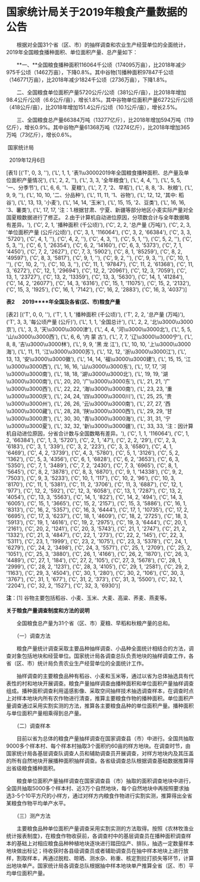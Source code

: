 # 国家统计局关于2019年粮食产量数据的公告

　　根据对全国31个省（区、市）的抽样调查和农业生产经营单位的全面统计，2019年全国粮食播种面积、单位面积产量、总产量如下：

　　**一、**全国粮食播种面积116064千公顷（174095万亩），比2018年减少975千公顷（1462万亩），下降0.8%。其中谷物\[1\]播种面积97847千公顷（146771万亩），比2018年减少1824千公顷（2736万亩），下降1.8%。

　　二、全国粮食单位面积产量5720公斤/公顷（381公斤/亩），比2018年增加98.4公斤/公顷（6.6公斤/亩），增长1.8%。其中谷物单位面积产量6272公斤/公顷（418公斤/亩），比2018年增加151.4公斤/公顷（10.1公斤/亩），增长2.5%。

　　三、全国粮食总产量66384万吨（13277亿斤），比2018年增加594万吨（119亿斤），增长0.9%。其中谷物产量61368万吨（12274亿斤），比2018年增加365万吨（73亿斤），增长0.6%。

 国家统计局

  2019年12月6日

[表1]
[('T', 0, 3, ''), ('L', 1, 1, '表1\u30002019年全国粮食播种面积、总产量及单位面积产量情况'), ('L', 2, 2, ''), ('L', 3, 3, '全年粮食'), ('L', 4, 4, ''), ('L', 5, 5, '一、分季节'), ('L', 6, 6, '1、夏粮'), ('L', 7, 7, '2、早稻'), ('L', 8, 8, '3、秋粮'), ('L', 9, 9, ''), ('L', 10, 10, '二、分品种'), ('L', 11, 11, '1、谷物'), ('L', 12, 12, '其中: 稻谷'), ('L', 13, 13, '小麦'), ('L', 14, 14, '玉米'), ('L', 15, 15, '2、豆类'), ('L', 16, 16, '3、薯类'), ('L', 17, 17, '注：1.根据甘肃、宁夏、新疆等部分地区小麦实际产量对全国夏粮数据进行了修正。 2.由于计算机自动进位原因，分项数合计与全年数据略有差异。'), ('C', 2, 1, '播种面积 (千公顷)'), ('C', 2, 2, '总产量 (万吨)'), ('C', 2, 3, '单位面积产量 (公斤/公顷)'), ('C', 3, 1, '116064'), ('C', 3, 2, '66384'), ('C', 3, 3, '5720'), ('C', 4, 1, ''), ('C', 4, 2, ''), ('C', 4, 3, ''), ('C', 5, 1, ''), ('C', 5, 2, ''), ('C', 5, 3, ''), ('C', 6, 1, '26354'), ('C', 6, 2, '14160'), ('C', 6, 3, '5373'), ('C', 7, 1, '4450'), ('C', 7, 2, '2627'), ('C', 7, 3, '5902'), ('C', 8, 1, '85259'), ('C', 8, 2, '49597'), ('C', 8, 3, '5817'), ('C', 9, 1, ''), ('C', 9, 2, ''), ('C', 9, 3, ''), ('C', 10, 1, ''), ('C', 10, 2, ''), ('C', 10, 3, ''), ('C', 11, 1, '97847'), ('C', 11, 2, '61368'), ('C', 11, 3, '6272'), ('C', 12, 1, '29694'), ('C', 12, 2, '20961'), ('C', 12, 3, '7059'), ('C', 13, 1, '23727'), ('C', 13, 2, '13359'), ('C', 13, 3, '5630'), ('C', 14, 1, '41284'), ('C', 14, 2, '26077'), ('C', 14, 3, '6316'), ('C', 15, 1, '11075'), ('C', 15, 2, '2132'), ('C', 15, 3, '1925'), ('C', 16, 1, '7142'), ('C', 16, 2, '2883'), ('C', 16, 3, '4037')]

**表2      2019****年全国及各省(区、市)粮食产量**

[表2]
[('T', 0, 0, ''), ('T', 1, 1, '播种面积 (千公顷)'), ('T', 2, 2, '总产量 (万吨)'), ('T', 3, 3, '每公顷产量 (公斤)'), ('L', 1, 1, '全国总计'), ('L', 2, 2, '北\u3000\u3000京'), ('L', 3, 3, '天\u3000\u3000津'), ('L', 4, 4, '河\u3000\u3000北'), ('L', 5, 5, '山\u3000\u3000西'), ('L', 6, 6, '内 蒙 古'), ('L', 7, 7, '辽\u3000\u3000宁'), ('L', 8, 8, '吉\u3000\u3000林'), ('L', 9, 9, '黑 龙 江'), ('L', 10, 10, '上\u3000\u3000海'), ('L', 11, 11, '江\u3000\u3000苏'), ('L', 12, 12, '浙\u3000\u3000江'), ('L', 13, 13, '安\u3000\u3000徽'), ('L', 14, 14, '福\u3000\u3000建'), ('L', 15, 15, '江\u3000\u3000西'), ('L', 16, 16, '山\u3000\u3000东'), ('L', 17, 17, '河\u3000\u3000南'), ('L', 18, 18, '湖\u3000\u3000北'), ('L', 19, 19, '湖\u3000\u3000南'), ('L', 20, 20, '广\u3000\u3000东'), ('L', 21, 21, '广\u3000\u3000西'), ('L', 22, 22, '海\u3000\u3000南'), ('L', 23, 23, '重\u3000\u3000庆'), ('L', 24, 24, '四\u3000\u3000川'), ('L', 25, 25, '贵\u3000\u3000州'), ('L', 26, 26, '云\u3000\u3000南'), ('L', 27, 27, '西\u3000\u3000藏'), ('L', 28, 28, '陕\u3000\u3000西'), ('L', 29, 29, '甘\u3000\u3000肃'), ('L', 30, 30, '青\u3000\u3000海'), ('L', 31, 31, '宁\u3000\u3000夏'), ('L', 32, 32, '新\u3000\u3000疆'), ('L', 33, 33, '注：因计算机自动进位原因，分省合计数与全国数略有差异。'), ('C', 1, 1, '116064'), ('C', 1, 2, '66384'), ('C', 1, 3, '5720'), ('C', 2, 1, '47'), ('C', 2, 2, '29'), ('C', 2, 3, '6183'), ('C', 3, 1, '339'), ('C', 3, 2, '223'), ('C', 3, 3, '6580'), ('C', 4, 1, '6469'), ('C', 4, 2, '3739'), ('C', 4, 3, '5780'), ('C', 5, 1, '3126'), ('C', 5, 2, '1362'), ('C', 5, 3, '4356'), ('C', 6, 1, '6828'), ('C', 6, 2, '3653'), ('C', 6, 3, '5350'), ('C', 7, 1, '3489'), ('C', 7, 2, '2430'), ('C', 7, 3, '6965'), ('C', 8, 1, '5645'), ('C', 8, 2, '3878'), ('C', 8, 3, '6870'), ('C', 9, 1, '14338'), ('C', 9, 2, '7503'), ('C', 9, 3, '5233'), ('C', 10, 1, '117'), ('C', 10, 2, '96'), ('C', 10, 3, '8170'), ('C', 11, 1, '5381'), ('C', 11, 2, '3706'), ('C', 11, 3, '6887'), ('C', 12, 1, '977'), ('C', 12, 2, '592'), ('C', 12, 3, '6058'), ('C', 13, 1, '7287'), ('C', 13, 2, '4054'), ('C', 13, 3, '5563'), ('C', 14, 1, '822'), ('C', 14, 2, '494'), ('C', 14, 3, '6005'), ('C', 15, 1, '3665'), ('C', 15, 2, '2157'), ('C', 15, 3, '5886'), ('C', 16, 1, '8313'), ('C', 16, 2, '5357'), ('C', 16, 3, '6444'), ('C', 17, 1, '10735'), ('C', 17, 2, '6695'), ('C', 17, 3, '6237'), ('C', 18, 1, '4609'), ('C', 18, 2, '2725'), ('C', 18, 3, '5913'), ('C', 19, 1, '4616'), ('C', 19, 2, '2975'), ('C', 19, 3, '6444'), ('C', 20, 1, '2161'), ('C', 20, 2, '1241'), ('C', 20, 3, '5743'), ('C', 21, 1, '2747'), ('C', 21, 2, '1332'), ('C', 21, 3, '4847'), ('C', 22, 1, '273'), ('C', 22, 2, '145'), ('C', 22, 3, '5311'), ('C', 23, 1, '1999'), ('C', 23, 2, '1075'), ('C', 23, 3, '5378'), ('C', 24, 1, '6279'), ('C', 24, 2, '3498'), ('C', 24, 3, '5571'), ('C', 25, 1, '2709'), ('C', 25, 2, '1051'), ('C', 25, 3, '3880'), ('C', 26, 1, '4166'), ('C', 26, 2, '1870'), ('C', 26, 3, '4489'), ('C', 27, 1, '184'), ('C', 27, 2, '105'), ('C', 27, 3, '5678'), ('C', 28, 1, '2999'), ('C', 28, 2, '1231'), ('C', 28, 3, '4105'), ('C', 29, 1, '2581'), ('C', 29, 2, '1163'), ('C', 29, 3, '4504'), ('C', 30, 1, '280'), ('C', 30, 2, '106'), ('C', 30, 3, '3767'), ('C', 31, 1, '677'), ('C', 31, 2, '373'), ('C', 31, 3, '5500'), ('C', 32, 1, '2204'), ('C', 32, 2, '1527'), ('C', 32, 3, '6930')]

**注**：\[1\] 谷物主要包括稻谷、小麦、玉米、大麦、高粱、荞麦、燕麦等。

**关于粮食产量调查制度和方法的说明**

　　全国粮食总产量为31个省（区、市）夏粮、早稻和秋粮产量的总和。

　　（一）调查方法

　　粮食产量统计调查采取主要品种抽样调查、小品种全面统计相结合的方法，调查对象包括地块和经营单位。国家统计局各调查总队负责地块的抽样调查工作，各省（区、市）统计局负责农业生产经营单位的全面统计工作。

　　抽样调查的主要粮食品种有稻谷、小麦和玉米等，通过以省为总体抽选具有代表性的村和地块开展调查。粮食产量抽样调查由播种面积和单位面积产量抽样调查组成。播种面积调查利用遥感影像、采取空间抽样技术抽选调查样本，在调查时点上对样本地块内所有农作物进行清查，推算主要粮食作物的播种面积。单位面积产量调查通过采用实割实测的方法，推算各主要粮食品种的单位面积产量。播种面积与单位面积产量相乘得到总产量。

　　（二）调查样本

　　目前以省为总体的粮食产量抽样调查在国家调查县（市）中进行。全国共抽取9000多个样本村、每个样本村抽取3个面积约60亩的样方地块。在调查时节，由国家统计局各基层调查队调查人员和辅助调查员开展调查，对样方地块内及其压盖的所有自然地块开展播种面积抽样调查。各省级调查总队根据调查基础数据推算得出省级粮食播种面积。

　　粮食单位面积产量抽样调查在国家调查县（市）抽取的面积调查地块中进行，全国共抽取5000多个样本村、近3万个自然地块，每个自然地块中再按照要求抽选3-5个10平方尺的小样方，通过对样方内粮食作物进行实割实测，推算得出全省某粮食作物平均单产水平。

　　（三）测产方法

　　主要粮食品种单位面积产量调查采用实割实测的方法取得。按照《农林牧渔业统计报表制度》，在粮食作物收获前，各调查村中的基层调查员在播种面积调查样本的基础上对相应粮食品种种植地块逐块进行踏田估产、排队，抽选一定数量样本地块做出标记；待收获时各县级调查员或者辅助调查员在抽中样本地块上进行放样，割取样本，再通过脱粒、晾晒、测水杂、称重、核定割拉打损失等环节，计算出地块单产。国家统计局各调查总队根据抽中样本地块单产推算全省（区、市）平均单位面积产量。